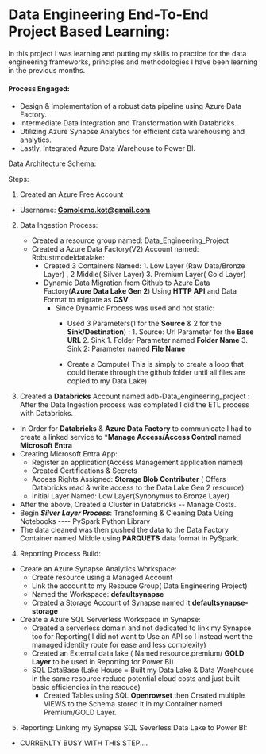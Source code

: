# Data Engineering End-To-End Project Based Learning: 
In this project I was learning and putting my skills to practice for the data engineering frameworks, principles and methodologies I have been learning in the previous months. 

#### Process Engaged: 
-  Design & Implementation of a robust data pipeline using Azure Data Factory.
-  Intermediate Data Integration and Transformation with Databricks.
-  Utilizing Azure Synapse Analytics for efficient data warehousing and analytics.
-  Lastly, Integrated Azure Data Warehouse to Power BI.

Data Architecture Schema: 

Steps: 
1. Created an Azure Free Account
-  Username: **Gomolemo.kot@gmail.com**
2. Data Ingestion Process:
      - Created a resource group named: Data_Engineering_Project
      - Created a Azure Data Factory(V2) Account named: Robustmodeldatalake:
         - Created 3 Containers Named: 1. Low Layer (Raw Data/Bronze Layer) , 2 Middle( Silver Layer) 3. Premium Layer( Gold Layer)
         - Dynamic Data Migration from Github to Azure Data Factory(**Azure Data Lake Gen 2**) Using **HTTP API** and Data Format to migrate as **CSV**.
              - Since Dynamic Process was used and not static:
                   - Used 3 Parameters(1 for the **Source** & 2 for the **Sink/Destination**) :
                                       1. Source: Url Parameter for the **Base URL**
                                       2. Sink 1. Folder Parameter named **Folder Name**
                                       3. Sink 2: Parameter named **File Name**
                      
                   - Create a Compute( This is simply to create a loop that could iterate through the github folder until all files are copied to my Data Lake)
                     
3. Created a **Databricks** Account named adb-Data_engineering_project : After the Data Ingestion process was completed I did the ETL process with Databricks.
  - In Order for **Databricks** & **Azure Data Factory** to communicate I had to create a linked service to ***Manage Access/Access Control** named **Microsoft Entra**
  - Creating Microsoft Entra App:
       - Register an application(Access Management application named)
       - Created Certifications & Secrets
       - Access Rights Assigned: **Storage Blob Contributer** ( Offers Databricks read & write access to the Data Lake Gen 2 resource)
      - Initial Layer Named: Low Layer(Synonymus to Bronze Layer)
  - After the above, Created a Cluster in Databricks -- Manage Costs.
 -  Begin ***Silver Layer Process***: Transforming & Cleaning Data Using Notebooks  ---- PySpark Python Library
 -  The data cleaned was then pushed the data to the Data Factory Container named Middle using **PARQUETS** data format in PySpark.
4. Reporting Process Build:
- Create an Azure Synapse Analytics Workspace:
    - Create resource using a Managed Account
    - Link the account to my Resouce Group( Data Engineering Project)
    - Named the Workspace: **defaultsynapse**
    - Created a Storage Account of Synapse named it **defaultsynapse-storage**
- Create a Azure SQL Serverless Workspace in Synapse:
  - Created a serverless domain and not dedicated to link my Synapse too for Reporting( I did not want to Use an API so I instead went the managed identity route for ease and less complexity)
  - Created an External data lake ( Named resource.premium/ **GOLD Layer** to be used in Reporting for Power BI)
  - SQL DataBase (Lake House = Built my Data Lake & Data Warehouse in the same resource reduce potential cloud costs and just built basic efficiencies in the resouce)
       - Created Tables using SQL **Openrowset** then Created multiple VIEWS to the Schema stored it in my Container named Premium/GOLD Layer.
5. Reporting: Linking my Synapse SQL Severless Data Lake to Power BI:
 - CURRENLTY BUSY WITH THIS STEP....
